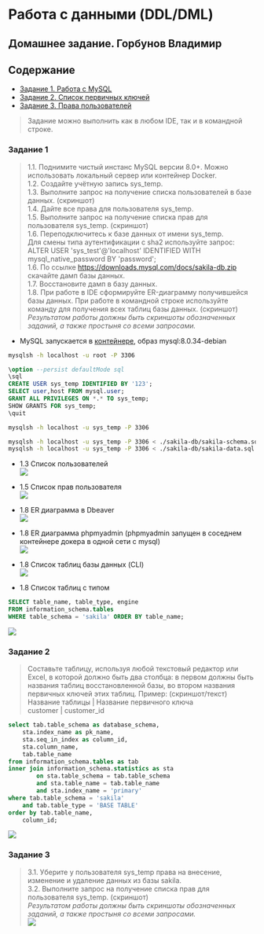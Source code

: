 # Работа с данными (DDL/DML)
## Домашнее задание. Горбунов Владимир

## Содержание

- [Задание 1. Работа с MySQL](#Задание-1)
- [Задание 2. Список первичных ключей](#Задание-2)  
- [Задание 3. Права пользователей](#Задание-3)  


>Задание можно выполнить как в любом IDE, так и в командной строке.

### Задание 1
>1.1. Поднимите чистый инстанс MySQL версии 8.0+. Можно использовать локальный сервер или контейнер Docker.  
>1.2. Создайте учётную запись sys_temp.  
>1.3. Выполните запрос на получение списка пользователей в базе данных. (скриншот)  
>1.4. Дайте все права для пользователя sys_temp.  
>1.5. Выполните запрос на получение списка прав для пользователя sys_temp. (скриншот)  
>1.6. Переподключитесь к базе данных от имени sys_temp.  
>Для смены типа аутентификации с sha2 используйте запрос:   
>ALTER USER 'sys_test'@'localhost' IDENTIFIED WITH mysql_native_password BY 'password';  
>1.6. По ссылке https://downloads.mysql.com/docs/sakila-db.zip скачайте дамп базы данных.  
>1.7. Восстановите дамп в базу данных.  
>1.8. При работе в IDE сформируйте ER-диаграмму получившейся базы данных. При работе в командной строке используйте команду для получения всех таблиц базы данных. (скриншот)  
>*Результатом работы должны быть скриншоты обозначенных заданий, а также простыня со всеми запросами.*

- MySQL запускается в [контейнере](./docker-compose.yaml), образ mysql:8.0.34-debian

```bash
mysqlsh -h localhost -u root -P 3306
```
```sql
\option --persist defaultMode sql
\sql
CREATE USER sys_temp IDENTIFIED BY '123';
SELECT user,host FROM mysql.user;
GRANT ALL PRIVILEGES ON *.* TO sys_temp;
SHOW GRANTS FOR sys_temp;
\quit
```
```bash
mysqlsh -h localhost -u sys_temp -P 3306
```
```bash
mysqlsh -h localhost -u sys_temp -P 3306 < ./sakila-db/sakila-schema.sql 
mysqlsh -h localhost -u sys_temp -P 3306 < ./sakila-db/sakila-data.sql 
```

- 1.3 Список пользователей  
![](./img/task1-1.jpg)  


- 1.5 Список прав пользователя  
![](./img/task1-2.jpg) 


- 1.8 ER диаграмма в Dbeaver  
![](./img/task1-3.jpg) 


- 1.8 ER диаграмма phpmyadmin (phpmyadmin запущен в соседнем контейнере докера в одной сети с mysql)  
![](./img/task1-4.jpg) 


- 1.8 Список таблиц базы данных (CLI)  
![](./img/task1-5.jpg) 


- 1.8 Список таблиц с типом
```sql
SELECT table_name, table_type, engine
FROM information_schema.tables
WHERE table_schema = 'sakila' ORDER BY table_name;
```
![](./img/task1-6.jpg) 



### Задание 2
>Составьте таблицу, используя любой текстовый редактор или Excel, в которой должно быть два столбца: в первом должны быть названия таблиц восстановленной базы, во втором названия первичных ключей этих таблиц. Пример: (скриншот/текст)  
>Название таблицы | Название первичного ключа  
>customer         | customer_id  

```sql
select tab.table_schema as database_schema,
    sta.index_name as pk_name,
    sta.seq_in_index as column_id,
    sta.column_name,
    tab.table_name
from information_schema.tables as tab
inner join information_schema.statistics as sta
        on sta.table_schema = tab.table_schema
        and sta.table_name = tab.table_name
        and sta.index_name = 'primary'
where tab.table_schema = 'sakila'
    and tab.table_type = 'BASE TABLE'
order by tab.table_name,
    column_id;
```
![](./img/task2.jpg) 

### Задание 3
>3.1. Уберите у пользователя sys_temp права на внесение, изменение и удаление данных из базы sakila.  
>3.2. Выполните запрос на получение списка прав для пользователя sys_temp. (скриншот)  
>*Результатом работы должны быть скриншоты обозначенных заданий, а также простыня со всеми запросами.*  
![](./img/task3.jpg) 